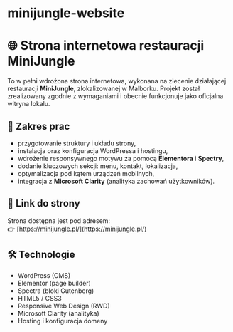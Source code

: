 # minijungle-website
# 🌐 Strona internetowa restauracji MiniJungle

To w pełni wdrożona strona internetowa, wykonana na zlecenie działającej restauracji **MiniJungle**, zlokalizowanej w Malborku. Projekt został zrealizowany zgodnie z wymaganiami i obecnie funkcjonuje jako oficjalna witryna lokalu.

## 🎯 Zakres prac
- przygotowanie struktury i układu strony,
- instalacja oraz konfiguracja WordPressa i hostingu,
- wdrożenie responsywnego motywu za pomocą **Elementora** i **Spectry**,
- dodanie kluczowych sekcji: menu, kontakt, lokalizacja,
- optymalizacja pod kątem urządzeń mobilnych,
- integracja z **Microsoft Clarity** (analityka zachowań użytkowników).

## 🔗 Link do strony
Strona dostępna jest pod adresem:  
👉 [https://minijungle.pl/](https://minijungle.pl/)

## 🛠️ Technologie
- WordPress (CMS)
- Elementor (page builder)
- Spectra (bloki Gutenberg)
- HTML5 / CSS3
- Responsive Web Design (RWD)
- Microsoft Clarity (analityka)
- Hosting i konfiguracja domeny


